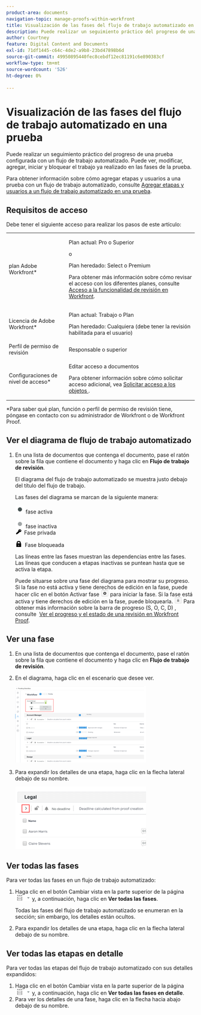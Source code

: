 ```yaml
---
product-area: documents
navigation-topic: manage-proofs-within-workfront
title: Visualización de las fases del flujo de trabajo automatizado en una prueba
description: Puede realizar un seguimiento práctico del progreso de una prueba configurada con un flujo de trabajo automatizado. Puede ver, modificar, agregar, iniciar y bloquear el trabajo ya realizado en las fases de la prueba.
author: Courtney
feature: Digital Content and Documents
exl-id: 71df1445-c64c-4de2-a9b8-23bd47898b6d
source-git-commit: 49950895440fec8cebdf12ec81191c6e890383cf
workflow-type: tm+mt
source-wordcount: '526'
ht-degree: 0%

---
```


# Visualización de las fases del flujo de trabajo automatizado en una prueba

Puede realizar un seguimiento práctico del progreso de una prueba configurada con un flujo de trabajo automatizado. Puede ver, modificar, agregar, iniciar y bloquear el trabajo ya realizado en las fases de la prueba.

Para obtener información sobre cómo agregar etapas y usuarios a una prueba con un flujo de trabajo automatizado, consulte [Agregar etapas y usuarios a un flujo de trabajo automatizado en una prueba](../../../review-and-approve-work/proofing/managing-proofs-within-workfront/add-stages-users-to-automated-workflow-proof.md).

## Requisitos de acceso

Debe tener el siguiente acceso para realizar los pasos de este artículo:

<table style="table-layout:auto"> 
 <col> 
 <col> 
 <tbody> 
  <tr> 
   <td role="rowheader">plan Adobe Workfront*</td> 
   <td> <p>Plan actual: Pro o Superior</p> <p>o</p> <p>Plan heredado: Select o Premium</p> <p>Para obtener más información sobre cómo revisar el acceso con los diferentes planes, consulte <a href="/help/quicksilver/administration-and-setup/manage-workfront/configure-proofing/access-to-proofing-functionality.md" class="MCXref xref">Acceso a la funcionalidad de revisión en Workfront</a>.</p> </td> 
  </tr> 
  <tr> 
   <td role="rowheader">Licencia de Adobe Workfront*</td> 
   <td> <p>Plan actual: Trabajo o Plan</p> <p>Plan heredado: Cualquiera (debe tener la revisión habilitada para el usuario)</p> </td> 
  </tr> 
  <tr> 
   <td role="rowheader">Perfil de permiso de revisión </td> 
   <td>Responsable o superior</td> 
  </tr> 
  <tr> 
   <td role="rowheader">Configuraciones de nivel de acceso*</td> 
   <td> <p>Editar acceso a documentos</p> <p>Para obtener información sobre cómo solicitar acceso adicional, vea <a href="../../../workfront-basics/grant-and-request-access-to-objects/request-access.md" class="MCXref xref">Solicitar acceso a los objetos </a>.</p> </td> 
  </tr> 
 </tbody> 
</table>

&#42;Para saber qué plan, función o perfil de permiso de revisión tiene, póngase en contacto con su administrador de Workfront o de Workfront Proof.

## Ver el diagrama de flujo de trabajo automatizado

1. En una lista de documentos que contenga el documento, pase el ratón sobre la fila que contiene el documento y haga clic en **Flujo de trabajo de revisión**.

   El diagrama del flujo de trabajo automatizado se muestra justo debajo del título del flujo de trabajo.

   Las fases del diagrama se marcan de la siguiente manera:

   ![dot.png](assets/dot.png) fase activa

   ![gray_dot.png](assets/grey-dot.png) fase inactiva\
   ![sbw-key-icon.png](assets/sbw-key-icon.png)  Fase privada

   ![sbw-padlock-icon.png](assets/sbw-padlock-icon.png)  Fase bloqueada

   Las líneas entre las fases muestran las dependencias entre las fases. Las líneas que conducen a etapas inactivas se puntean hasta que se activa la etapa.

   Puede situarse sobre una fase del diagrama para mostrar su progreso. Si la fase no está activa y tiene derechos de edición en la fase, puede hacer clic en el botón Activar fase ![](assets/activate-stage-btn.png) para iniciar la fase. Si la fase está activa y tiene derechos de edición en la fase, puede bloquearla. ![](assets/lock-stage-btn.png) Para obtener más información sobre la barra de progreso (S, O, C, D) , consulte  [Ver el progreso y el estado de una revisión en Workfront Proof](../../../workfront-proof/wp-work-proofsfiles/manage-your-work/view-progress-and-status-of-proof.md).

## Ver una fase

1. En una lista de documentos que contenga el documento, pase el ratón sobre la fila que contiene el documento y haga clic en **Flujo de trabajo de revisión**.
1. En el diagrama, haga clic en el escenario que desee ver.

   ![](assets/view-stage-diagram-350x204.png)

1. Para expandir los detalles de una etapa, haga clic en la flecha lateral debajo de su nombre.

   ![](assets/stage-details-caret-350x167.png)

## Ver todas las fases

Para ver todas las fases en un flujo de trabajo automatizado:

1. Haga clic en el botón Cambiar vista en la parte superior de la página ![](assets/change-view-btn.png) y, a continuación, haga clic en **Ver todas las fases**.

   Todas las fases del flujo de trabajo automatizado se enumeran en la sección; sin embargo, los detalles están ocultos.

1. Para expandir los detalles de una etapa, haga clic en la flecha lateral debajo de su nombre.

## Ver todas las etapas en detalle

Para ver todas las etapas del flujo de trabajo automatizado con sus detalles expandidos:

1. Haga clic en el botón Cambiar vista en la parte superior de la página ![](assets/change-view-btn.png) y, a continuación, haga clic en **Ver todas las fases en detalle**.
1. Para ver los detalles de una fase, haga clic en la flecha hacia abajo debajo de su nombre.
